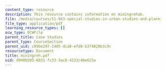```yaml
---
content_type: resource
description: This resource contains information on mimingrehab.
file: /media/courses/11-943-special-studies-in-urban-studies-and-planning-the-cardener-river-corridor-workshop-fall-2001/d940b5856831fc333ac84223c46e625a_miningreh.pdf
file_type: application/pdf
learning_resource_types: []
ocw_type: OCWFile
parent_title: Case Studies
parent_type: CourseSection
parent_uid: c89be297-2405-dca0-efd8-b374828b3c9c
resourcetype: Document
title: miningreh.pdf
uid: d940b585-6831-fc33-3ac8-4223c46e625a
---
```

